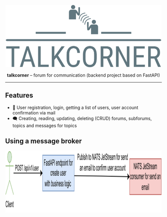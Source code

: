 <p align="center">
    <img height="200" src="resources/talkcorner-logo.png"/>
</p>
<p align="center"><b>talkcorner</b> – forum for communication (backend project based on FastAPI)</p>

---

## Features
- 🤵 User registration, login, getting a list of users, user account confirmation via mail
- 🗨 Creating, reading, updating, deleting (CRUD) forums, subforums, topics and messages for topics

## Using a message broker
<p align="center">
    <img height="200" src="resources/talkcorner-message-broker.svg"/>
</p>